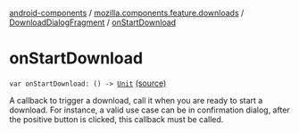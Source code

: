 [android-components](../../index.md) / [mozilla.components.feature.downloads](../index.md) / [DownloadDialogFragment](index.md) / [onStartDownload](./on-start-download.md)

# onStartDownload

`var onStartDownload: () -> `[`Unit`](https://kotlinlang.org/api/latest/jvm/stdlib/kotlin/-unit/index.html) [(source)](https://github.com/mozilla-mobile/android-components/blob/master/components/feature/downloads/src/main/java/mozilla/components/feature/downloads/DownloadDialogFragment.kt#L23)

A callback to trigger a download, call it when you are ready to start a download. For instance,
a valid use case can be in confirmation dialog, after the positive button is clicked,
this callback must be called.

